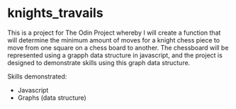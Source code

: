 # knights_travails

This is a project for The Odin Project whereby I will create a function that will determine the minimum amount of moves for a knight chess piece to move from one square on a chess board to another. The chessboard will be represented using a grapph data structure in javascript, and the project is designed to demonstrate skills using this graph data structure.

Skills demonstrated:
 - Javascript
 - Graphs (data structure)
